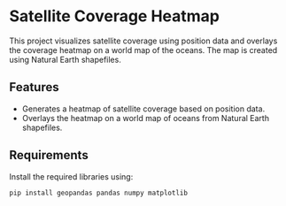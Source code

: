 # Satellite Coverage Heatmap

This project visualizes satellite coverage using position data and overlays the coverage heatmap on a world map of the oceans. The map is created using Natural Earth shapefiles.

## Features
- Generates a heatmap of satellite coverage based on position data.
- Overlays the heatmap on a world map of oceans from Natural Earth shapefiles.

## Requirements

Install the required libraries using:
```bash
pip install geopandas pandas numpy matplotlib

